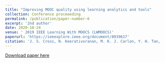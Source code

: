 ```yaml
---
title: "Improving MOOC quality using learning analytics and tools"
collection: Conference proceeeding
permalink: /publication/paper-number-6
excerpt: '2nd author'
date: 2020-10-24
venue: ' 2019 IEEE Learning With MOOCS (LWMOOCS)'
paperurl: 'https://ieeexplore.ieee.org/document/8939617'
citation: 'J. S. Cross, N. Keerativoranan, M. K. J. Carlon, Y. H. Tan, Z. Rakhimberdina and H. Mori, "Improving MOOC quality using learning analytics and tools," <i>2019 IEEE Learning With MOOCS (LWMOOCS), Milwaukee, WI, USA, 2019, pp. 174-179.'
---
```


[Download paper here](https://ieeexplore.ieee.org/stamp/stamp.jsp?tp=&arnumber=8939617)




